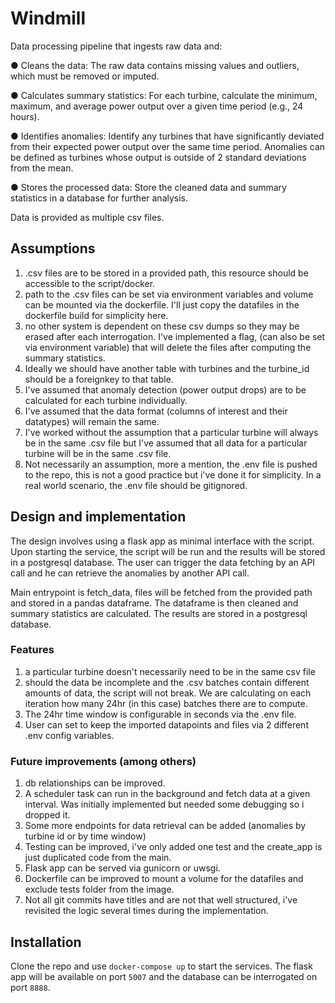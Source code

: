 # Windmill


Data processing pipeline that ingests raw data and:

●	Cleans the data: The raw data contains missing values and outliers, which must be removed or imputed.

●	Calculates summary statistics: For each turbine, calculate the minimum, maximum, and average power output over a given time period (e.g., 24 hours).

●	Identifies anomalies: Identify any turbines that have significantly deviated from their expected power output over the same time period. Anomalies can be defined as turbines whose output is outside of 2 standard deviations from the mean.

●	Stores the processed data: Store the cleaned data and summary statistics in a database for further analysis.


Data is provided as multiple csv files. 

## Assumptions 

1. .csv files are to be stored in a provided path, this resource should be accessible to the script/docker.
2. path to the .csv files can be set via environment variables and volume can be mounted via the dockerfile.
I'll just copy the datafiles in the dockerfile build for simplicity here.
3. no other system is dependent on these csv dumps so they may be erased after each interrogation. I've implemented a
flag, (can also be set via environment variable) that will delete the files after computing the summary statistics.
4. Ideally we should have another table with turbines and the turbine_id should be a foreignkey to that table.
5. I've assumed that anomaly detection (power output drops) are to be calculated for each turbine individually.
6. I've assumed that the data format (columns of interest and their datatypes) will remain the same.
7. I've worked without the assumption that a particular turbine will always be in the same .csv file but
I've assumed that all data for a particular turbine will be in the same .csv file. 
8. Not necessarily an assumption, more a mention, the .env file is pushed to the repo, this is not a good practice
but i've done it for simplicity. In a real world scenario, the .env file should be gitignored.

## Design and implementation

The design involves using a flask app as  minimal interface with the script. Upon starting the service,
the script will be run and the results will be stored in a postgresql database. The user can trigger the data
fetching by an API call and he can retrieve the anomalies by another API call.

Main entrypoint is fetch_data, files will be fetched from the provided path and stored in a pandas dataframe.
The dataframe is then cleaned and summary statistics are calculated. The results are stored in a postgresql database.

### Features

1. a particular turbine doesn't necessarily need to be in the same csv file
2. should the data be incomplete and the .csv batches contain different amounts of data, the script will not break.
We are calculating on each iteration how many 24hr (in this case) batches there are to compute.
3. The 24hr time window is configurable in seconds via the .env file.
4. User can set to keep the imported datapoints and files via 2 different .env config variables.

### Future improvements (among others)

1. db relationships can be improved.
2. A scheduler task can run in the background and fetch data at a given interval. Was initially implemented but
needed some debugging so i dropped it. 
3. Some more endpoints for data retrieval can be added (anomalies by turbine id or by time window)
4. Testing can be improved, i've only added one test and the create_app is just duplicated code from the main.
5. Flask app can be served via gunicorn or uwsgi.
6. Dockerfile can be improved to mount a volume for the datafiles and exclude tests folder from the image.
7. Not all git commits have titles and are not that well structured, i've revisited the logic several times
during the implementation.


## Installation

Clone the repo and use `docker-compose up` to start the services. The flask app will be available on port `5007` and
the database can be interrogated on port `8888`.
